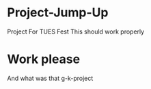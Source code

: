 # Project-Jump-Up
Project For TUES Fest
This should work properly

# Work please
 

And what was that g-k-project